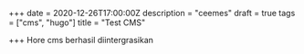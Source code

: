 +++
date = 2020-12-26T17:00:00Z
description = "ceemes"
draft = true
tags = ["cms", "hugo"]
title = "Test CMS"

+++
Hore cms berhasil diintergrasikan